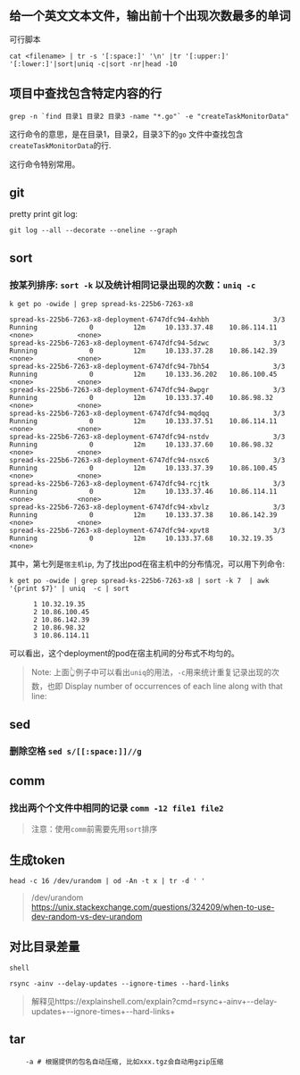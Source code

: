 ## 给一个英文文本文件，输出前十个出现次数最多的单词
可行脚本

```shell
cat <filename> | tr -s '[:space:]' '\n' |tr '[:upper:]' '[:lower:]'|sort|uniq -c|sort -nr|head -10 
```

## 项目中查找包含特定内容的行
```shell
grep -n `find 目录1 目录2 目录3 -name "*.go"` -e "createTaskMonitorData"
```
这行命令的意思，是在目录1，目录2，目录3下的`go` 文件中查找包含`createTaskMonitorData`的行.

这行命令特别常用。

## git
pretty print git log:
```shell
git log --all --decorate --oneline --graph
```

## sort
### 按某列排序: `sort -k` 以及统计相同记录出现的次数：`uniq -c`

```shell
k get po -owide | grep spread-ks-225b6-7263-x8

spread-ks-225b6-7263-x8-deployment-6747dfc94-4xhbh                3/3     Running             0          12m     10.133.37.48    10.86.114.11   <none>           <none>
spread-ks-225b6-7263-x8-deployment-6747dfc94-5dzwc                3/3     Running             0          12m     10.133.37.28    10.86.142.39   <none>           <none>
spread-ks-225b6-7263-x8-deployment-6747dfc94-7bh54                3/3     Running             0          12m     10.133.36.202   10.86.100.45   <none>           <none>
spread-ks-225b6-7263-x8-deployment-6747dfc94-8wpgr                3/3     Running             0          12m     10.133.37.40    10.86.98.32    <none>           <none>
spread-ks-225b6-7263-x8-deployment-6747dfc94-mqdqq                3/3     Running             0          12m     10.133.37.51    10.86.114.11   <none>           <none>
spread-ks-225b6-7263-x8-deployment-6747dfc94-nstdv                3/3     Running             0          12m     10.133.37.60    10.86.98.32    <none>           <none>
spread-ks-225b6-7263-x8-deployment-6747dfc94-nsxc6                3/3     Running             0          12m     10.133.37.39    10.86.100.45   <none>           <none>
spread-ks-225b6-7263-x8-deployment-6747dfc94-rcjtk                3/3     Running             0          12m     10.133.37.46    10.86.114.11   <none>           <none>
spread-ks-225b6-7263-x8-deployment-6747dfc94-xbvlz                3/3     Running             0          12m     10.133.37.38    10.86.142.39   <none>           <none>
spread-ks-225b6-7263-x8-deployment-6747dfc94-xpvt8                3/3     Running             0          12m     10.133.37.68    10.32.19.35    <none>
```
其中，第七列是`宿主机ip`, 为了找出pod在宿主机中的分布情况，可以用下列命令:

```shell
k get po -owide | grep spread-ks-225b6-7263-x8 | sort -k 7  | awk '{print $7}' | uniq  -c | sort

      1 10.32.19.35
      2 10.86.100.45
      2 10.86.142.39
      2 10.86.98.32
      3 10.86.114.11
```
可以看出，这个deployment的pod在宿主机间的分布式不均匀的。
> Note: 上面👆例子中可以看出`uniq`的用法，`-c`用来统计重复记录出现的次数，也即 Display number of occurrences of each line along with that line:

## sed
### 删除空格 `sed s/[[:space:]]//g`

## comm
### 找出两个个文件中相同的记录 `comm -12 file1 file2`
> 注意：使用`comm`前需要先用`sort`排序


## 生成token
```shell
head -c 16 /dev/urandom | od -An -t x | tr -d ' '

```
> /dev/urandom
> https://unix.stackexchange.com/questions/324209/when-to-use-dev-random-vs-dev-urandom

## 对比目录差量
```
shell

rsync -ainv --delay-updates --ignore-times --hard-links
```
> 解释见https://explainshell.com/explain?cmd=rsync+-ainv+--delay-updates+--ignore-times+--hard-links+

## tar
```shell
	-a # 根据提供的包名自动压缩, 比如xxx.tgz会自动用gzip压缩

```




